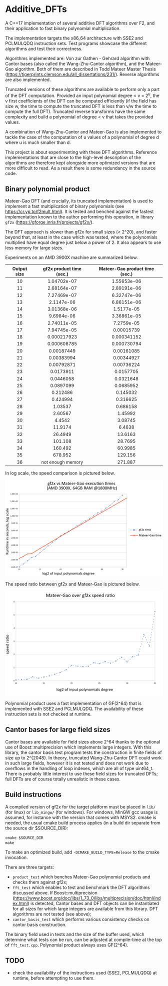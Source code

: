 # Additive_DFTs
A C++17 implementation of several additive DFT algorithms over F2, and their application to fast binary polynomial multiplication. 
 
The implementation targets the x86_64 architecture with SSE2 and PCLMULQDQ instruction sets. Test programs showcase the different algorithms and test their correctness.
 
Algorithms implemented are: Von zur Gathen - Gehrard algorithm with Cantor bases (also called the Wang-Zhu-Cantor algorithm),  and the Mateer-Gao algorithm. Both of them are described in Todd Mateer Master Thesis (https://tigerprints.clemson.edu/all_dissertations/231/). Reverse algorithms are also implemented.

Truncated versions of these algorithms are available to perform only a part of the DFT computation. Provided an input polynomial degree < v = 2<sup>u</sup>, the v first coefficients of the DFT can be computed efficiently (if the field has size w, the time to compute the truncated DFT is less than v/w the time to compute the full DFT). Truncated reverse transforms have the same complexity and build a polynomial of degree < v that takes the provided values.

A combination of Wang-Zhu-Cantor and Mateer-Gao is also implemented to tackle the case of the computation of u values of a polynomial of degree d where u is much smaller than d.

This project is about experimenting with these DFT algorithms. Reference implementations that are close to the high-level description of the algorithms are therefore kept alongside more optimized versions that are more difficult to read. As a result there is some redundancy in the source code.

## Binary polynomial product

Mateer-Gao DFT (and crucially, its truncated implementation) is used to implement a fast multiplication of binary polynomials (see https://cr.yp.to/f2mult.html). It is tested and benched against the fastest implementation known to the author performing this operation, in library `gf2x` (https://gforge.inria.fr/projects/gf2x/). 

The DFT approach is slower than gf2x for small sizes (< 2^20), and faster beyond that, at least in the case which was tested, where the polynomials multiplied have equal degree just below a power of 2.  It also appears to use less memory for large sizes. 

Experiments on an AMD 3900X machine are summarized below.

|Output size|gf2x product time (sec.)|Mateer-Gao product time (sec.)|
|:----:|:----:|:----:|
|10| 1.04702e-07| 1.55653e-06|
|11| 2.68164e-07| 2.89191e-06|
|12| 7.27469e-07| 6.32747e-06|
|13| 2.1147e-06| 6.86151e-06|
|14| 3.01368e-06| 1.5177e-05|
|15| 9.6984e-06| 3.36861e-05|
|16| 2.74011e-05| 7.2759e-05|
|17| 7.94745e-05| 0.00015739|
|18| 0.000217923| 0.000341152|
|19| 0.000608785| 0.000730794|
|20| 0.00187449| 0.00161085|
|21| 0.00383994| 0.00344927|
|22| 0.00792871| 0.00736224|
|23| 0.0173911| 0.0157705|
|24| 0.0446058| 0.0321648|
|25| 0.0897099| 0.0685952|
|26| 0.212486| 0.145032|
|27| 0.424994| 0.316625|
|28| 1.03537| 0.686158|
|29| 2.60567| 1.45992|
|30| 4.4542| 3.08745|
|31| 11.9174| 6.4638|
|32| 26.4949| 13.6163|
|33| 101.108| 28.7695|
|34| 160.492| 60.9985|
|35| 678.952| 129.156|
|36| not enough memory| 271.887|

In log scale, the speed comparison is pictured below.

![Execution times](https://github.com/kunzjacq/Additive_DFTs/blob/master/times.png?raw=true)

The speed ratio between gf2x and Mateer-Gao is pictured below.

![Speed ratio](https://github.com/kunzjacq/Additive_DFTs/blob/master/speed_ratio.png?raw=true)

Polynomial product uses a fast implementation of GF(2^64) that is implemented with SSE2 and PCLMULQDQ. The availability of these instruction sets is not checked at runtime.

## Cantor bases for large field sizes

Cantor bases are available for field sizes above 2^64 thanks to the optional use of Boost::multiprecision which implements large integers. With this library, the cantor basis test program tests the construction in finite fields of size up to 2^{2048}. In theory, truncated Wang-Zhu-Cantor DFT could work in such large fields, however it is not tested and does not work due to overflows in the handling of loop indexes, which are all of type uint64_t. There is probably little interest to use these field sizes for truncated DFTs; full DFTs are of course totally unrealistic in these cases.

## Build instructions
A compiled version of gf2x for the target platform must be placed in `lib/` (for linux) or `lib_mingw/` (for windows). For windows, MinGW gcc usage is assumed, for instance with the version that comes with MSYS2. cmake is needed, the usual cmake build process applies (in a build dir separate from the source dir $SOURCE_DIR):

    cmake $SOURCE_DIR
    make

To make an optimized build, add `-DCMAKE_BUILD_TYPE=Release` to the cmake invocation.

There are three targets: 
  * `product_test` which benches Mateer-Gao polynomial products and checks them against gf2x;
  * `fft_test` which enables to test and benchmark the DFT algorithms discussed above. If Boost::multiprecision   (https://www.boost.org/doc/libs/1_73_0/libs/multiprecision/doc/html/index.html) is detected, Cantor bases and DFT objects can be instantiated for all sizes for which large integers are available from this library. DFT algorithms are not tested (see above);
  * `cantor_basis_test` which performs various consistency checks on cantor basis construction.

The binary field used in tests and the size of the buffer used, which determine what tests can be run, can be adjusted at compile-time at the top of `fft_test.cpp`. Polynomial product always uses GF(2^64).

## TODO
  * check the availability of the instructions used (SSE2, PCLMULQDQ) at runtime, before attempting to use them.

